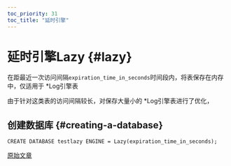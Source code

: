 ```yaml
---
toc_priority: 31
toc_title: "延时引擎"
---
```


# 延时引擎Lazy {#lazy}

在距最近一次访问间隔`expiration_time_in_seconds`时间段内，将表保存在内存中，仅适用于 \*Log引擎表

由于针对这类表的访问间隔较长，对保存大量小的 \*Log引擎表进行了优化，

## 创建数据库 {#creating-a-database}

    CREATE DATABASE testlazy ENGINE = Lazy(expiration_time_in_seconds);

[原始文章](https://clickhouse.tech/docs/en/database_engines/lazy/) <!--hide-->
